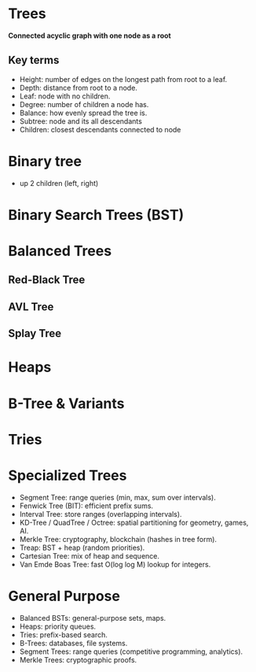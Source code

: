 # Trees
**Connected acyclic graph with one node as a root**

## Key terms
- Height: number of edges on the longest path from root to a leaf.
- Depth: distance from root to a node.
- Leaf: node with no children.
- Degree: number of children a node has.
- Balance: how evenly spread the tree is.
- Subtree: node and its all descendants
- Children: closest descendants connected to node

# Binary tree
- up 2 children (left, right)

# Binary Search Trees (BST)

# Balanced Trees 
## Red-Black Tree
## AVL Tree
## Splay Tree

# Heaps

# B-Tree & Variants

# Tries

# Specialized Trees
- Segment Tree: range queries (min, max, sum over intervals).
- Fenwick Tree (BIT): efficient prefix sums.
- Interval Tree: store ranges (overlapping intervals).
- KD-Tree / QuadTree / Octree: spatial partitioning for geometry, games, AI.
- Merkle Tree: cryptography, blockchain (hashes in tree form).
- Treap: BST + heap (random priorities).
- Cartesian Tree: mix of heap and sequence.
- Van Emde Boas Tree: fast O(log log M) lookup for integers.

# General Purpose
- Balanced BSTs: general-purpose sets, maps.
- Heaps: priority queues.
- Tries: prefix-based search.
- B-Trees: databases, file systems.
- Segment Trees: range queries (competitive programming, analytics).
- Merkle Trees: cryptographic proofs.